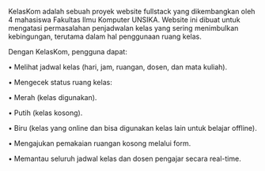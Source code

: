 KelasKom adalah sebuah proyek website fullstack yang dikembangkan oleh 4 mahasiswa Fakultas Ilmu Komputer UNSIKA. Website ini dibuat untuk mengatasi permasalahan penjadwalan kelas yang sering menimbulkan kebingungan, terutama dalam hal penggunaan ruang kelas.

Dengan KelasKom, pengguna dapat:

• Melihat jadwal kelas (hari, jam, ruangan, dosen, dan mata kuliah).

• Mengecek status ruang kelas:

  • Merah (kelas digunakan).

  • Putih (kelas kosong).

  • Biru (kelas yang online dan bisa digunakan kelas lain untuk belajar offline).

• Mengajukan pemakaian ruangan kosong melalui form.

• Memantau seluruh jadwal kelas dan dosen pengajar secara real-time.

